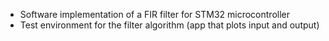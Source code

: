 - Software implementation of a FIR filter for STM32 microcontroller
- Test environment for the filter algorithm (app that plots input and output)
